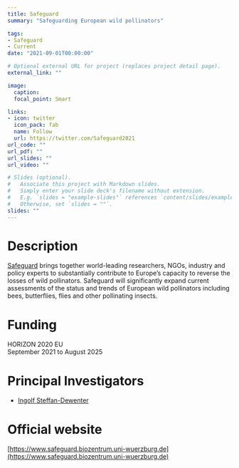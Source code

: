 ```yaml
---
title: Safeguard
summary: "Safeguarding European wild pollinators"

tags:
- Safeguard
- Current
date: "2021-09-01T00:00:00"

# Optional external URL for project (replaces project detail page).
external_link: ""

image:
  caption: 
  focal_point: Smart

links:
- icon: twitter
  icon_pack: fab
  name: Follow
  url: https://twitter.com/Safeguard2021
url_code: ""
url_pdf: ""
url_slides: ""
url_video: ""

# Slides (optional).
#   Associate this project with Markdown slides.
#   Simply enter your slide deck's filename without extension.
#   E.g. `slides = "example-slides"` references `content/slides/example-slides.md`.
#   Otherwise, set `slides = ""`.
slides: ""
---
```


# Description
[Safeguard](https://www.safeguard.biozentrum.uni-wuerzburg.de) brings together world-leading researchers, NGOs, industry and policy experts to substantially contribute to Europe’s capacity to reverse the losses of wild pollinators. Safeguard will significantly expand current assessments of the status and trends of European wild pollinators including bees, butterflies, flies and other pollinating insects.

# Funding
HORIZON 2020 EU   
September 2021 to August 2025

# Principal Investigators
- [Ingolf Steffan-Dewenter](https://www.biozentrum.uni-wuerzburg.de/en/zoo3/team/steffan-dewenter/)

# Official website
[https://www.safeguard.biozentrum.uni-wuerzburg.de](https://www.safeguard.biozentrum.uni-wuerzburg.de)
